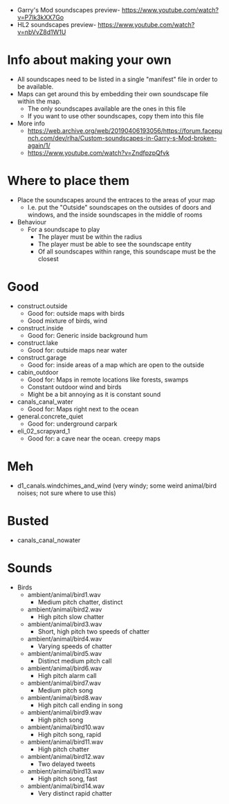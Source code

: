* Garry's Mod soundscapes preview- https://www.youtube.com/watch?v=P7lk3kXX7Go
* HL2 soundscapes preview- https://www.youtube.com/watch?v=nbVvZ8d1W1U

# Info about making your own
* All soundscapes need to be listed in a single "manifest" file in order to be available.
* Maps can get around this by embedding their own soundscape file within the map.
    * The only soundscapes available are the ones in this file
    * If you want to use other soundscapes, copy them into this file
* More info
    * https://web.archive.org/web/20190406193056/https://forum.facepunch.com/dev/rlha/Custom-soundscapes-in-Garry-s-Mod-broken-again/1/
    * https://www.youtube.com/watch?v=ZndfpzpQfvk

# Where to place them
* Place the soundscapes around the entraces to the areas of your map
    * I.e. put the "Outside" soundscapes on the outsides of doors and windows, and the inside soundscapes in the middle of rooms
* Behaviour
    * For a soundscape to play
        * The player must be within the radius
        * The player must be able to see the soundscape entity
        * Of all soundscapes within range, this soundscape must be the closest


# Good
* construct.outside
    * Good for: outside maps with birds
    * Good mixture of birds, wind
* construct.inside
    * Good for: Generic inside background hum
* construct.lake
    * Good for: outside maps near water
* construct.garage
    * Good for: inside areas of a map which are open to the outside
* cabin_outdoor
    * Good for: Maps in remote locations like forests, swamps
    * Constant outdoor wind and birds
    * Might be a bit annoying as it is constant sound
* canals_canal_water
    * Good for: Maps right next to the ocean
* general.concrete_quiet
    * Good for: underground carpark
* eli_02_scrapyard_1
    * Good for: a cave near the ocean. creepy maps


# Meh
* d1_canals.windchimes_and_wind (very windy; some weird animal/bird noises; not sure where to use this)


# Busted
* canals_canal_nowater





# Sounds
* Birds
    * ambient/animal/bird1.wav
        * Medium pitch chatter, distinct
    * ambient/animal/bird2.wav
        * High pitch slow chatter
    * ambient/animal/bird3.wav
        * Short, high pitch two speeds of chatter
    * ambient/animal/bird4.wav
        * Varying speeds of chatter
    * ambient/animal/bird5.wav
        * Distinct medium pitch call
    * ambient/animal/bird6.wav
        * High pitch alarm call
    * ambient/animal/bird7.wav
        * Medium pitch song
    * ambient/animal/bird8.wav
        * High pitch call ending in song
    * ambient/animal/bird9.wav
        * High pitch song
    * ambient/animal/bird10.wav
        * High pitch song, rapid
    * ambient/animal/bird11.wav
        * High pitch chatter
    * ambient/animal/bird12.wav
        * Two delayed tweets
    * ambient/animal/bird13.wav
        * High pitch song, fast
    * ambient/animal/bird14.wav
        * Very distinct rapid chatter
    
